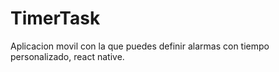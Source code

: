 # TimerTask
Aplicacion movil con la que puedes definir alarmas con tiempo personalizado, react native.
